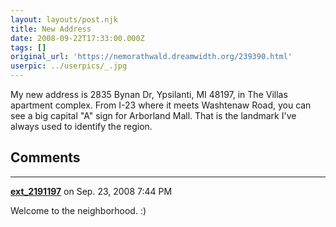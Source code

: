 ```yaml
---
layout: layouts/post.njk
title: New Address
date: 2008-09-22T17:33:00.000Z
tags: []
original_url: 'https://nemorathwald.dreamwidth.org/239390.html'
userpic: ../userpics/_.jpg
---
```

My new address is 2835 Bynan Dr, Ypsilanti, MI 48197, in The Villas apartment complex. From I-23 where it meets Washtenaw Road, you can see a big capital "A" sign for Arborland Mall. That is the landmark I've always used to identify the region.

## Comments

---

**[ext_2191197](https://www.dreamwidth.org/users/ext_2191197)** on Sep. 23, 2008 7:44 PM

Welcome to the neighborhood. :)
